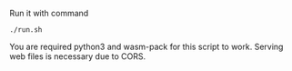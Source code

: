 Run it with command
```
./run.sh
```
You are required python3 and wasm-pack for this script to work.
Serving web files is necessary due to CORS.
